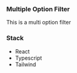 ### Multiple Option Filter

This is a multi option filter

### Stack

- React
- Typescript
- Tailwind
